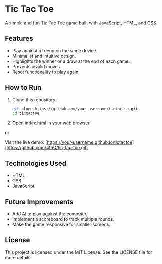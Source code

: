 # Tic Tac Toe

A simple and fun Tic Tac Toe game built with JavaScript, HTML, and CSS.

## Features

- Play against a friend on the same device.
- Minimalist and intuitive design.
- Highlights the winner or a draw at the end of each game.
- Prevents invalid moves.
- Reset functionality to play again.

## How to Run

1. Clone this repository:
   ```bash
   git clone https://github.com/your-username/tictactoe.git
   cd tictactoe
2. Open index.html in your web browser.
   
or

Visit the live demo: [https://your-username.github.io/tictactoe](https://github.com/4thQ/tic-tac-toe.git)


## Technologies Used
- HTML
- CSS
- JavaScript
## Future Improvements
- Add AI to play against the computer.
- Implement a scoreboard to track multiple rounds.
- Make the game responsive for smaller screens.
## License

This project is licensed under the MIT License. See the LICENSE file for more details.
